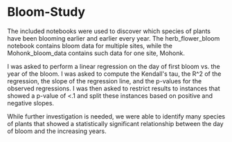 # Bloom-Study

The included notebooks were used to discover which species of plants have been blooming earlier and earlier every year.
The herb_flower_bloom notebook contains bloom data for multiple sites, while the Mohonk_bloom_data contains such data for one site, Mohonk.

I was asked to perform a linear regression on the day of first bloom vs. the year of the bloom. 
I was asked to compute the Kendall's tau, the R^2 of the regression, the slope of the regression line, and the p-values for the observed regressions. 
I was then asked to restrict results to instances that showed a p-value of <.1 and split these instances based on positive and negative slopes.

While further investigation is needed, we were able to identify many species of plants that showed a statistically significant relationship between the day of bloom and the increasing years.
